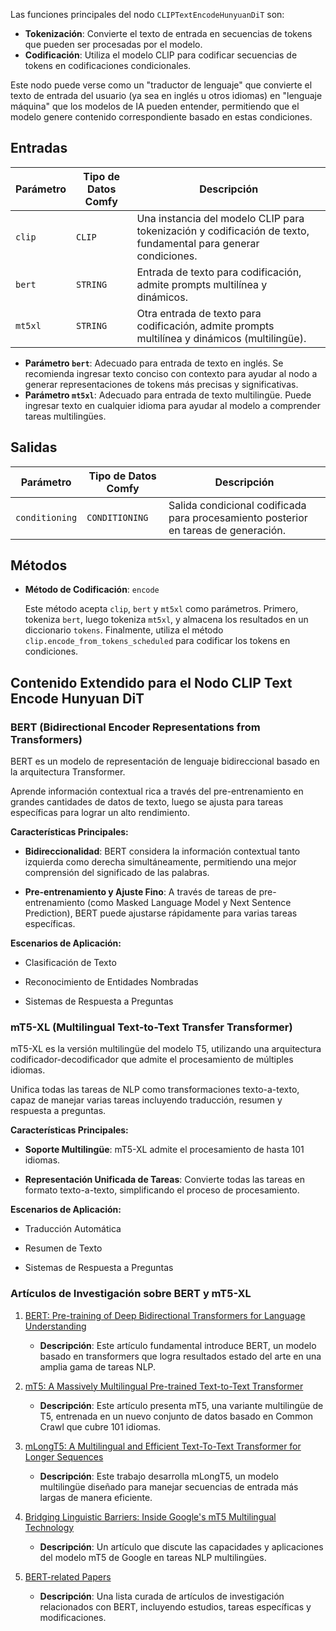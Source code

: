 
Las funciones principales del nodo `CLIPTextEncodeHunyuanDiT` son:

- **Tokenización**: Convierte el texto de entrada en secuencias de tokens que pueden ser procesadas por el modelo.
- **Codificación**: Utiliza el modelo CLIP para codificar secuencias de tokens en codificaciones condicionales.

Este nodo puede verse como un "traductor de lenguaje" que convierte el texto de entrada del usuario (ya sea en inglés u otros idiomas) en "lenguaje máquina" que los modelos de IA pueden entender, permitiendo que el modelo genere contenido correspondiente basado en estas condiciones.

## Entradas

| Parámetro | Tipo de Datos Comfy | Descripción |
| --------- | ------------------ | ----------- |
| `clip`    | `CLIP`             | Una instancia del modelo CLIP para tokenización y codificación de texto, fundamental para generar condiciones. |
| `bert`    | `STRING`           | Entrada de texto para codificación, admite prompts multilínea y dinámicos. |
| `mt5xl`   | `STRING`           | Otra entrada de texto para codificación, admite prompts multilínea y dinámicos (multilingüe). |

- **Parámetro `bert`**: Adecuado para entrada de texto en inglés. Se recomienda ingresar texto conciso con contexto para ayudar al nodo a generar representaciones de tokens más precisas y significativas.
- **Parámetro `mt5xl`**: Adecuado para entrada de texto multilingüe. Puede ingresar texto en cualquier idioma para ayudar al modelo a comprender tareas multilingües.

## Salidas

| Parámetro | Tipo de Datos Comfy | Descripción |
| --------- | ------------------ | ----------- |
| `conditioning` | `CONDITIONING` | Salida condicional codificada para procesamiento posterior en tareas de generación. |

## Métodos

- **Método de Codificación**: `encode`
  
  Este método acepta `clip`, `bert` y `mt5xl` como parámetros. Primero, tokeniza `bert`, luego tokeniza `mt5xl`, y almacena los resultados en un diccionario `tokens`. Finalmente, utiliza el método `clip.encode_from_tokens_scheduled` para codificar los tokens en condiciones.

## Contenido Extendido para el Nodo CLIP Text Encode Hunyuan DiT

### BERT (Bidirectional Encoder Representations from Transformers)

BERT es un modelo de representación de lenguaje bidireccional basado en la arquitectura Transformer.

Aprende información contextual rica a través del pre-entrenamiento en grandes cantidades de datos de texto, luego se ajusta para tareas específicas para lograr un alto rendimiento.

**Características Principales:**

- **Bidireccionalidad**: BERT considera la información contextual tanto izquierda como derecha simultáneamente, permitiendo una mejor comprensión del significado de las palabras.

- **Pre-entrenamiento y Ajuste Fino**: A través de tareas de pre-entrenamiento (como Masked Language Model y Next Sentence Prediction), BERT puede ajustarse rápidamente para varias tareas específicas.

**Escenarios de Aplicación:**

- Clasificación de Texto

- Reconocimiento de Entidades Nombradas

- Sistemas de Respuesta a Preguntas

### mT5-XL (Multilingual Text-to-Text Transfer Transformer)

mT5-XL es la versión multilingüe del modelo T5, utilizando una arquitectura codificador-decodificador que admite el procesamiento de múltiples idiomas.

Unifica todas las tareas de NLP como transformaciones texto-a-texto, capaz de manejar varias tareas incluyendo traducción, resumen y respuesta a preguntas.

**Características Principales:**

- **Soporte Multilingüe**: mT5-XL admite el procesamiento de hasta 101 idiomas.

- **Representación Unificada de Tareas**: Convierte todas las tareas en formato texto-a-texto, simplificando el proceso de procesamiento.

**Escenarios de Aplicación:**

- Traducción Automática

- Resumen de Texto

- Sistemas de Respuesta a Preguntas

### Artículos de Investigación sobre BERT y mT5-XL

1. [BERT: Pre-training of Deep Bidirectional Transformers for Language Understanding](https://arxiv.org/pdf/1810.04805)
   - **Descripción**: Este artículo fundamental introduce BERT, un modelo basado en transformers que logra resultados estado del arte en una amplia gama de tareas NLP.

2. [mT5: A Massively Multilingual Pre-trained Text-to-Text Transformer](https://aclanthology.org/2021.naacl-main.41.pdf)
   - **Descripción**: Este artículo presenta mT5, una variante multilingüe de T5, entrenada en un nuevo conjunto de datos basado en Common Crawl que cubre 101 idiomas.

3. [mLongT5: A Multilingual and Efficient Text-To-Text Transformer for Longer Sequences](https://arxiv.org/pdf/2112.08760)
   - **Descripción**: Este trabajo desarrolla mLongT5, un modelo multilingüe diseñado para manejar secuencias de entrada más largas de manera eficiente.

4. [Bridging Linguistic Barriers: Inside Google's mT5 Multilingual Technology](https://medium.com/@rukaiya.rk24/bridging-linguistic-barriers-inside-googles-mt5-multilingual-technology-4a85e6ca056f)
   - **Descripción**: Un artículo que discute las capacidades y aplicaciones del modelo mT5 de Google en tareas NLP multilingües.

5. [BERT-related Papers](https://github.com/tomohideshibata/BERT-related-papers)
   - **Descripción**: Una lista curada de artículos de investigación relacionados con BERT, incluyendo estudios, tareas específicas y modificaciones.
